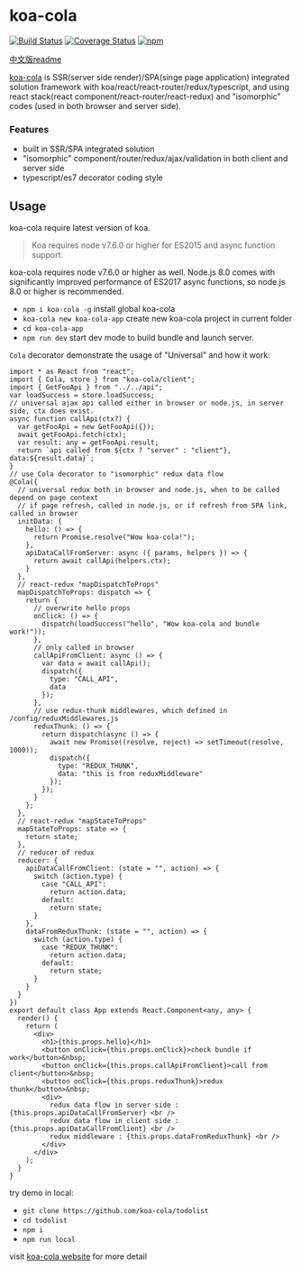 
# koa-cola
[![Build Status](https://travis-ci.org/hcnode/koa-cola.svg?branch=master)](https://travis-ci.org/hcnode/koa-cola)
[![Coverage Status](https://coveralls.io/repos/github/hcnode/koa-cola/badge.svg?branch=master)](https://coveralls.io/github/hcnode/koa-cola?branch=master)
[![npm](https://img.shields.io/npm/v/koa-cola.svg)](https://www.npmjs.com/package/koa-cola)

[中文版readme](https://github.com/hcnode/koa-cola/blob/master/README_zh.md)

[koa-cola](https://koa-cola.github.io/) is SSR(server side render)/SPA(singe page application) integrated solution framework with koa/react/react-router/redux/typescript, and using react stack(react component/react-router/react-redux) and "isomorphic" codes (used in both browser and server side).


### Features
* built in SSR/SPA integrated solution
* "isomorphic" component/router/redux/ajax/validation in both client and server side
* typescript/es7 decorator coding style


## Usage

koa-cola require latest version of koa.

> Koa requires node v7.6.0 or higher for ES2015 and async function support.

koa-cola requires node v7.6.0 or higher as well. Node.js 8.0 comes with significantly improved performance of ES2017 async functions, so node.js 8.0 or higher is recommended. 

* `npm i koa-cola -g` install global koa-cola
* `koa-cola new koa-cola-app` create new koa-cola project in current folder
* `cd koa-cola-app`
* `npm run dev` start dev mode to build bundle and launch server.

`Cola` decorator demonstrate the usage of "Universal" and how it work:

```tsx
import * as React from "react";
import { Cola, store } from "koa-cola/client";
import { GetFooApi } from "../../api";
var loadSuccess = store.loadSuccess;
// universal ajax api called either in browser or node.js, in server side, ctx does exist.
async function callApi(ctx?) {
  var getFooApi = new GetFooApi({});
  await getFooApi.fetch(ctx);
  var result: any = getFooApi.result;
  return `api called from ${ctx ? "server" : "client"}, data:${result.data}`;
}
// use Cola decorator to "isomorphic" redux data flow
@Cola({
  // universal redux both in browser and node.js, when to be called depend on page context
  // if page refresh, called in node.js, or if refresh from SPA link, called in browser
  initData: {
    hello: () => {
      return Promise.resolve("Wow koa-cola!");
    },
    apiDataCallFromServer: async ({ params, helpers }) => {
      return await callApi(helpers.ctx);
    }
  },
  // react-redux "mapDispatchToProps"
  mapDispatchToProps: dispatch => {
    return {
      // overwrite hello props 
      onClick: () => {
        dispatch(loadSuccess("hello", "Wow koa-cola and bundle work!"));
      },
      // only called in browser
      callApiFromClient: async () => {
        var data = await callApi();
        dispatch({
          type: "CALL_API",
          data
        });
      },
      // use redux-thunk middlewares, which defined in /config/reduxMiddlewares.js
      reduxThunk: () => {
        return dispatch(async () => {
          await new Promise((resolve, reject) => setTimeout(resolve, 1000));
          dispatch({
            type: "REDUX_THUNK",
            data: "this is from reduxMiddleware"
          });
        });
      }
    };
  },
  // react-redux "mapStateToProps"
  mapStateToProps: state => {
    return state;
  },
  // reducer of redux
  reducer: {
    apiDataCallFromClient: (state = "", action) => {
      switch (action.type) {
        case "CALL_API":
          return action.data;
        default:
          return state;
      }
    },
    dataFromReduxThunk: (state = "", action) => {
      switch (action.type) {
        case "REDUX_THUNK":
          return action.data;
        default:
          return state;
      }
    }
  }
})
export default class App extends React.Component<any, any> {
  render() {
    return (
      <div>
        <h1>{this.props.hello}</h1>
        <button onClick={this.props.onClick}>check bundle if work</button>&nbsp;
        <button onClick={this.props.callApiFromClient}>call from client</button>&nbsp;
        <button onClick={this.props.reduxThunk}>redux thunk</button>&nbsp;
        <div>
          redux data flow in server side : {this.props.apiDataCallFromServer} <br />
          redux data flow in client side : {this.props.apiDataCallFromClient} <br />
          redux middleware : {this.props.dataFromReduxThunk} <br />
        </div>
      </div>
    );
  }
}

```


try demo in local:

* `git clone https://github.com/koa-cola/todolist`
* `cd todolist`
* `npm i`
* `npm run local`


visit [koa-cola website](https://koa-cola.github.io/) for more detail
